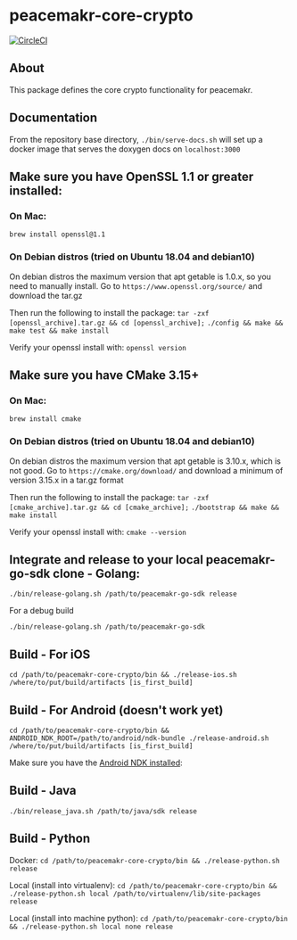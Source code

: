 # peacemakr-core-crypto
[![CircleCI](https://circleci.com/gh/notasecret/peacemakr-core-crypto/tree/master.svg?style=svg&circle-token=a5e0dd516384638b6e97cd79c7963d8081873df2)](https://circleci.com/gh/notasecret/peacemakr-core-crypto/tree/master)

## About
This package defines the core crypto functionality for peacemakr.

## Documentation
From the repository base directory,
`./bin/serve-docs.sh` will set up a docker image that serves the doxygen docs on `localhost:3000`

## Make sure you have OpenSSL 1.1 or greater installed:
### On Mac:
`brew install openssl@1.1`

### On Debian distros (tried on Ubuntu 18.04 and debian10)
On debian distros the maximum version that apt getable is 1.0.x, so you need to manually install. 
Go to `https://www.openssl.org/source/` and download the tar.gz

Then run the following to install the package:
`tar -zxf [openssl_archive].tar.gz && cd [openssl_archive];`
`./config && make && make test && make install`

Verify your openssl install with:
`openssl version`

## Make sure you have CMake 3.15+
### On Mac:
`brew install cmake`

### On Debian distros (tried on Ubuntu 18.04 and debian10)
On debian distros the maximum version that apt getable is 3.10.x, which is not good. 
Go to `https://cmake.org/download/` and download a minimum of version 3.15.x in a tar.gz format

Then run the following to install the package:
`tar -zxf [cmake_archive].tar.gz && cd [cmake_archive];`
`./bootstrap && make && make install`

Verify your openssl install with:
`cmake --version`

## Integrate and release to your local peacemakr-go-sdk clone - Golang:
`./bin/release-golang.sh /path/to/peacemakr-go-sdk release`

For a debug build

`./bin/release-golang.sh /path/to/peacemakr-go-sdk`

## Build - For iOS
`cd /path/to/peacemakr-core-crypto/bin && ./release-ios.sh /where/to/put/build/artifacts [is_first_build]`


## Build - For Android (doesn't work yet)
`cd /path/to/peacemakr-core-crypto/bin && ANDROID_NDK_ROOT=/path/to/android/ndk-bundle ./release-android.sh /where/to/put/build/artifacts [is_first_build]`

Make sure you have the [Android NDK installed](https://developer.android.com/ndk/guides): 

## Build - Java
`./bin/release_java.sh /path/to/java/sdk release`

## Build - Python
Docker:
`cd /path/to/peacemakr-core-crypto/bin && ./release-python.sh release`

Local (install into virtualenv):
`cd /path/to/peacemakr-core-crypto/bin && ./release-python.sh local /path/to/virtualenv/lib/site-packages release`

Local (install into machine python):
`cd /path/to/peacemakr-core-crypto/bin && ./release-python.sh local none release`
